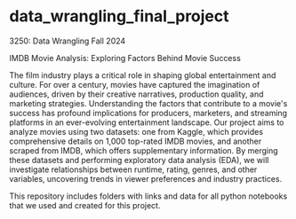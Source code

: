 # data_wrangling_final_project

3250: Data Wrangling Fall 2024 <br>

IMDB Movie Analysis: Exploring Factors Behind Movie Success

The film industry plays a critical role in shaping global entertainment and culture. For over a century, movies have captured the imagination of audiences, driven by their creative narratives, production quality, and marketing strategies. Understanding the factors that contribute to a movie's success has profound implications for producers, marketers, and streaming platforms in an ever-evolving entertainment landscape.
Our project aims to analyze movies using two datasets: one from Kaggle, which provides comprehensive details on 1,000 top-rated IMDB movies, and another scraped from IMDB, which offers supplementary information. By merging these datasets and performing exploratory data analysis (EDA), we will investigate relationships between runtime, rating, genres, and other variables, uncovering trends in viewer preferences and industry practices.

This repository includes folders with links and data for all python notebooks that we used and created for this project.
